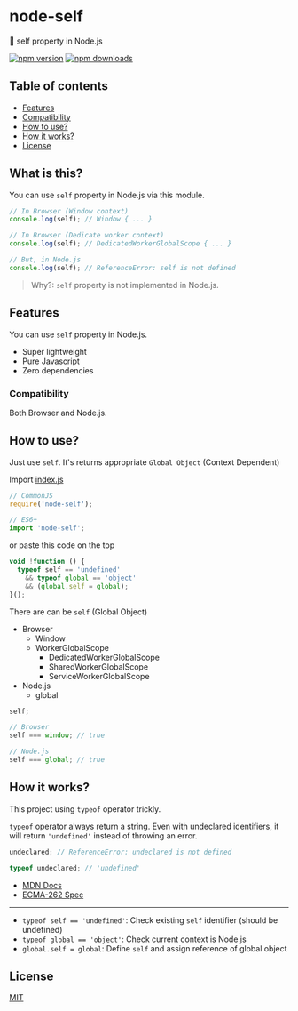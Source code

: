 # node-self
🤙 self property in Node.js

[![npm version](https://img.shields.io/npm/v/node-self.svg?maxAge=86400)](https://badge.fury.io/js/node-self)
[![npm downloads](https://img.shields.io/npm/dt/node-self.svg)](https://badge.fury.io/js/node-self)

## Table of contents

- [Features](#features)
- [Compatibility](#compatibility)
- [How to use?](#how-to-use)
- [How it works?](#how-it-works)
- [License](#license)

## What is this?

You can use `self` property in Node.js via this module.

```javascript
// In Browser (Window context)
console.log(self); // Window { ... }

// In Browser (Dedicate worker context)
console.log(self); // DedicatedWorkerGlobalScope { ... }

// But, in Node.js
console.log(self); // ReferenceError: self is not defined
```

> Why?: `self` property is not implemented in Node.js.

## Features

You can use `self` property in Node.js.

- Super lightweight
- Pure Javascript
- Zero dependencies

### Compatibility

Both Browser and Node.js.

## How to use?

Just use `self`. It's returns appropriate `Global Object` (Context Dependent)

Import [index.js](./index.js)
```javascript
// CommonJS
require('node-self');

// ES6+
import 'node-self';
```

or paste this code on the top
```javascript
void !function () {
  typeof self == 'undefined'
    && typeof global == 'object'
    && (global.self = global);
}();
```

There are can be `self` (Global Object)

- Browser
  - Window
  - WorkerGlobalScope
    - DedicatedWorkerGlobalScope
    - SharedWorkerGlobalScope
    - ServiceWorkerGlobalScope
- Node.js
  - global

```javascript
self;

// Browser
self === window; // true

// Node.js
self === global; // true
```

## How it works?

This project using `typeof` operator trickly.

`typeof` operator always return a string.
Even with undeclared identifiers, it will return `'undefined'` instead of throwing an error.

```js
undeclared; // ReferenceError: undeclared is not defined

typeof undeclared; // 'undefined'
```

- [MDN Docs](https://developer.mozilla.org/en-US/docs/Web/JavaScript/Reference/Operators/typeof#interaction_with_undeclared_and_uninitialized_variables)
- [ECMA-262 Spec](https://tc39.es/ecma262/multipage/ecmascript-language-expressions.html#sec-typeof-operator)

---

- `typeof self == 'undefined'`: Check existing `self` identifier (should be undefined)
- `typeof global == 'object'`: Check current context is Node.js
- `global.self = global`: Define `self` and assign reference of global object

## License

[MIT](./LICENSE)
